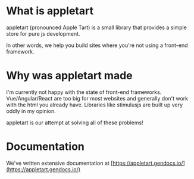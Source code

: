 # What is appletart

appletart (pronounced Apple Tart) is a small library that provides a simple store for pure js development.

In other words, we help you build sites where you're not using a front-end framework.

# Why was appletart made

I'm currently not happy with the state of front-end frameworks. Vue/Angular/React are too big for most websites and generally
don't work with the html you already have. Libraries like stimulusjs are built up very oddly in my opinion.

appletart is our attempt at solving all of these problems!

# Documentation

We've written extensive documentation at [https://appletart.gendocs.io/](https://appletart.gendocs.io/)